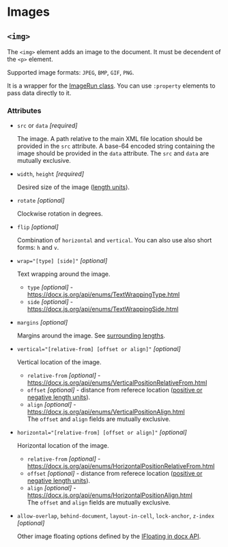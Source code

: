 # Images

## `<img>`

The `<img>` element adds an image to the document.
It must be decendent of the `<p>` element.

Supported image formats: `JPEG`, `BMP`, `GIF`, `PNG`.

It is a wrapper for the [ImageRun class](https://docx.js.org/api/classes/ImageRun.html).
You can use `:property` elements to pass data directly to it.

### Attributes

* `src` or `data` *[required]*

  The image. A path relative to the main XML file location should be provided in the `src` attribute. A base-64 encoded string containing the image should be provided in the `data` attribute. The `src` and `data` are mutually exclusive.

* `width`, `height` *[required]*

  Desired size of the image ([length units](general.md#length)).

* `rotate` *[optional]*

  Clockwise rotation in degrees.

* `flip` *[optional]*

  Combination of `horizontal` and `vertical`. You can also use also short forms: `h` and `v`.

* `wrap="[type] [side]"` *[optional]*

  Text wrapping around the image.
  * `type` *[optional]* - https://docx.js.org/api/enums/TextWrappingType.html
  * `side` *[optional]* - https://docx.js.org/api/enums/TextWrappingSide.html

* `margins` *[optional]*

  Margins around the image. See [surrounding lengths](general.md#surrounding-lengths).

* `vertical="[relative-from] [offset or align]"` *[optional]*

  Vertical location of the image.
  * `relative-from` *[optional]* - https://docx.js.org/api/enums/VerticalPositionRelativeFrom.html
  * `offset` *[optional]* - distance from referece location ([positive or negative length units](general.md#length)).
  * `align` *[optional]* - https://docx.js.org/api/enums/VerticalPositionAlign.html <br/>
    The `offset` and `align` fields are mutually exclusive.

* `horizontal="[relative-from] [offset or align]"` *[optional]*

  Horizontal location of the image.
  * `relative-from` *[optional]* - https://docx.js.org/api/enums/HorizontalPositionRelativeFrom.html
  * `offset` *[optional]* - distance from referece location ([positive or negative length units](general.md#length)).
  * `align` *[optional]* - https://docx.js.org/api/enums/HorizontalPositionAlign.html <br/>
    The `offset` and `align` fields are mutually exclusive.

* `allow-overlap`, `behind-document`, `layout-in-cell`, `lock-anchor`, `z-index` *[optional]*

  Other image floating options defined by the [IFloating in docx API](https://docx.js.org/api/interfaces/IFloating.html).